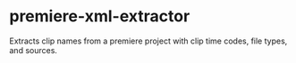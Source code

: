 # premiere-xml-extractor
Extracts clip names from a premiere project with clip time codes, file types, and sources.
